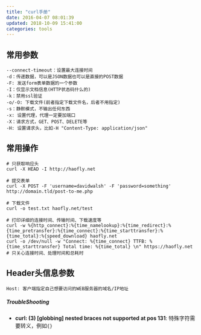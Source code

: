 ```yaml
---
title: "curl手册"
date: 2016-04-07 08:01:39
updated: 2018-10-09 15:41:00
categories: tools
---
```

## 常用参数

```shell
--connect-timeout：设置最大连接时间
-d：传递数据，可以是JSON数据也可以是直接的POST数据
-F: 发送form表单数据的一个参数
-I：仅显示文档信息(HTTP状态码什么的)
-k：禁用ssl验证
-o/-O: 下载文件(前者指定下载文件名，后者不用指定)
-s：静默模式，不输出任何东西
-x: 设置代理，代理一定要加端口
-X：请求方式，GET、POST、DELETE等
-H: 设置请求头，比如-H "Content-Type: application/json"
```

<!--more-->

## 常用操作

```shell
# 只获取响应头
curl -X HEAD -I http://haofly.net

# 提交表单
curl -X POST -F 'username=davidwalsh' -F 'password=something' http://domain.tld/post-to-me.php

# 下载文件
curl -o test.txt haofly.net/test

# 打印详细的连接时间、传输时间、下载速度等
curl -w %{http_connect}:%{time_namelookup}:%{time_redirect}:%{time_pretransfer}:%{time_connect}:%{time_starttransfer}:%{time_total}:%{speed_download} haofly.net
curl -o /dev/null -w "Connect: %{time_connect} TTFB: %{time_starttransfer} Total time: %{time_total} \n" https://haofly.net	# 只关心连接时间、处理时间和总耗时
```

## Header头信息参数

```shell
Host: 客户端指定自己想要访问的WEB服务器的域名/IP地址
```

##### TroubleShooting

- **curl: (3) [globbing] nested braces not supported at pos 131**: 特殊字符需要转义，例如`{}`